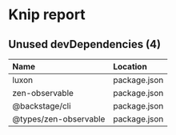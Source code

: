 # Knip report

## Unused devDependencies (4)

| Name                  | Location     |
|:----------------------|:-------------|
| luxon                 | package.json |
| zen-observable        | package.json |
| @backstage/cli        | package.json |
| @types/zen-observable | package.json |


